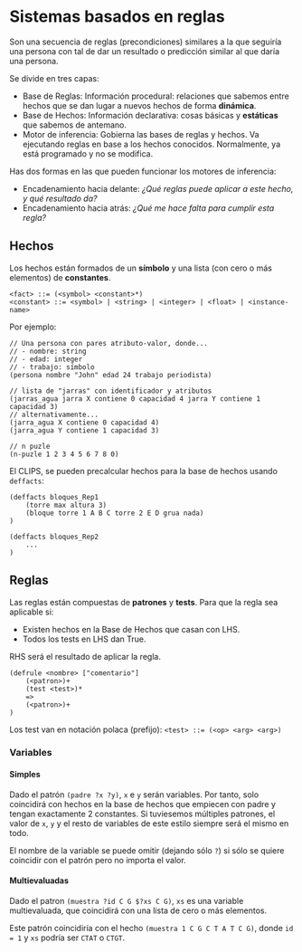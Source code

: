 
#  Sistemas basados en reglas

Son una secuencia de reglas (precondiciones) similares a la que seguiría una persona con tal de dar un resultado o predicción similar al que daría una persona.

Se divide en tres capas:
- Base de Reglas: Información procedural: relaciones que sabemos entre hechos que se dan lugar a nuevos hechos de forma **dinámica**.
- Base de Hechos: Información declarativa: cosas básicas y **estáticas** que sabemos de antemano.
- Motor de inferencia: Gobierna las bases de reglas y hechos. Va ejecutando reglas en base a los hechos conocidos. Normalmente, ya está programado y no se modifica.

Has dos formas en las que pueden funcionar los motores de inferencia:
- Encadenamiento hacia delante: *¿Qué reglas puede aplicar a este hecho, y qué resultado da?*
- Encadenamiento hacia atrás: *¿Qué me hace falta para cumplir esta regla?*

## Hechos

Los hechos están formados de un **símbolo** y una lista (con cero o más elementos) de **constantes**.

```
<fact> ::= (<symbol> <constant>*)
<constant> ::= <symbol> | <string> | <integer> | <float> | <instance-name>
```

Por ejemplo:

```
// Una persona con pares atributo-valor, donde...
// - nombre: string
// - edad: integer
// - trabajo: símbolo
(persona nombre "John" edad 24 trabajo periodista)

// lista de "jarras" con identificador y atributos
(jarras_agua jarra X contiene 0 capacidad 4 jarra Y contiene 1 capacidad 3)
// alternativamente...
(jarra_agua X contiene 0 capacidad 4)
(jarra_agua Y contiene 1 capacidad 3)

// n puzle
(n-puzle 1 2 3 4 5 6 7 8 0)
```

El CLIPS, se pueden precalcular hechos para la base de hechos usando `deffacts`:

```
(deffacts bloques_Rep1
    (torre max altura 3)
    (bloque torre 1 A B C torre 2 E D grua nada)
)

(deffacts bloques_Rep2
    ...
)
```

## Reglas

Las reglas están compuestas de **patrones** y **tests**. Para que la regla sea aplicable si:
- Existen hechos en la Base de Hechos que casan con LHS.
- Todos los tests en LHS dan True.

RHS será el resultado de aplicar la regla.

```
(defrule <nombre> ["comentario"]
    (<patron>)+
    (test <test>)*
    =>
    (<patron>)+
)
```

Los test van en notación polaca (prefijo): `<test> ::= (<op> <arg> <arg>)`
### Variables

#### Simples

Dado el patrón `(padre ?x ?y)`, `x` e `y` serán variables. Por tanto, solo coincidirá con hechos en la base de hechos que empiecen con padre y tengan exactamente 2 constantes. Si tuviesemos múltiples patrones, el valor de `x`, `y` y el resto de variables de este estilo siempre será el mismo en todo.

El nombre de la variable se puede omitir (dejando sólo `?`) si sólo se quiere coincidir con el patrón pero no importa el valor.

#### Multievaluadas

Dado el patron `(muestra ?id C G $?xs C G)`, `xs` es una variable multievaluada, que coincidirá con una lista de cero o más elementos.

Este patrón coincidiría con el hecho `(muestra 1 C G C T A T C G)`, donde `id = 1` y `xs` podría ser `CTAT` o `CTGT`.